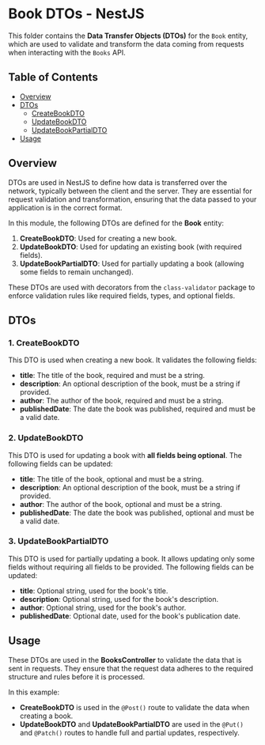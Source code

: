 # Book DTOs - NestJS

This folder contains the **Data Transfer Objects (DTOs)** for the `Book` entity, which are used to validate and transform the data coming from requests when interacting with the `Books` API.

## Table of Contents

- [Overview](#overview)
- [DTOs](#dtos)
  - [CreateBookDTO](#createbookdto)
  - [UpdateBookDTO](#updatebookdto)
  - [UpdateBookPartialDTO](#updatebookpartialdto)
- [Usage](#usage)

## Overview

DTOs are used in NestJS to define how data is transferred over the network, typically between the client and the server. They are essential for request validation and transformation, ensuring that the data passed to your application is in the correct format.

In this module, the following DTOs are defined for the **Book** entity:

1. **CreateBookDTO**: Used for creating a new book.
2. **UpdateBookDTO**: Used for updating an existing book (with required fields).
3. **UpdateBookPartialDTO**: Used for partially updating a book (allowing some fields to remain unchanged).

These DTOs are used with decorators from the `class-validator` package to enforce validation rules like required fields, types, and optional fields.

## DTOs

### 1. **CreateBookDTO**

This DTO is used when creating a new book. It validates the following fields:

- **title**: The title of the book, required and must be a string.
- **description**: An optional description of the book, must be a string if provided.
- **author**: The author of the book, required and must be a string.
- **publishedDate**: The date the book was published, required and must be a valid date.

### 2. **UpdateBookDTO**

This DTO is used for updating a book with **all fields being optional**. The following fields can be updated:

- **title**: The title of the book, optional and must be a string.
- **description**: An optional description of the book, must be a string if provided.
- **author**: The author of the book, optional and must be a string.
- **publishedDate**: The date the book was published, optional and must be a valid date.

### 3. **UpdateBookPartialDTO**

This DTO is used for partially updating a book. It allows updating only some fields without requiring all fields to be provided. The following fields can be updated:

- **title**: Optional string, used for the book's title.
- **description**: Optional string, used for the book's description.
- **author**: Optional string, used for the book's author.
- **publishedDate**: Optional date, used for the book's publication date.

## Usage

These DTOs are used in the **BooksController** to validate the data that is sent in requests. They ensure that the request data adheres to the required structure and rules before it is processed.

In this example:

- **CreateBookDTO** is used in the `@Post()` route to validate the data when creating a book.
- **UpdateBookDTO** and **UpdateBookPartialDTO** are used in the `@Put()` and `@Patch()` routes to handle full and partial updates, respectively.
